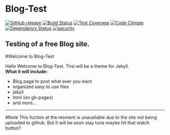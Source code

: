 # Blog-Test

[![GitHub release](https://img.shields.io/github/release/qubyte/rubidium.svg)][release]
[![Build Status](https://travis-ci.org/jekyll/jekyll.svg?branch=master)][travis]
[![Test Coverage](https://codeclimate.com/repos/56b417aa90343f00700057bd/badges/00fecd4c1b841b57f4cd/coverage.svg)][coverage]
[![Code Climate](https://codeclimate.com/repos/56b417aa90343f00700057bd/badges/00fecd4c1b841b57f4cd/gpa.svg)][codeclimate]
[![Dependency Status](https://gemnasium.com/Teku-Guy/blog-test.svg)][gemnasium]
[![security](https://hakiri.io/github/Teku-Guy/blog-test/master.svg)][hakiri]

[release]: https://github.com/Teku-Guy/blog-test
[gemnasium]: https://gemnasium.com/jekyll/jekyll
[codeclimate]: https://codeclimate.com/repos/56b417aa90343f00700057bd/feed
[coverage]: https://codeclimate.com/repos/56b417aa90343f00700057bd/coverage
[hakiri]: https://hakiri.io/github/Teku-Guy/blog-test/master
[travis]: https://travis-ci.org/teku-guy/blog-test

Testing of a free Blog site.
---------
#Welcome to Blog-Test

Hello Welcome to Blog-Test. Thsi will be a theme for Jekyll.</br>
<strong><a>What it will include:</a></strong>
- Blog page to post what ever you want
- organized easy to use files
- jekyll
- html (on gh-pages)
- and more...

---------
#Note
This fuction at the moment is unavailable due to the site not being uploaded to github. But it will be soon stay tune maybe hit that watch button?
